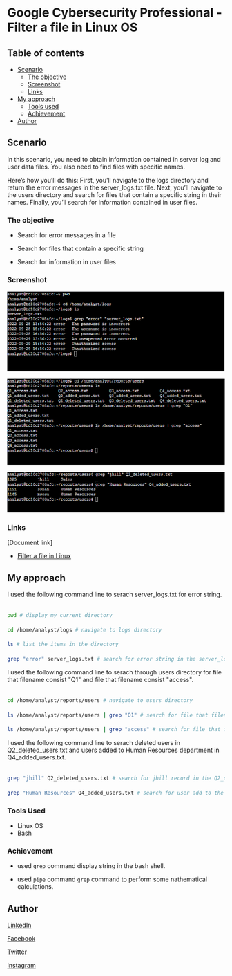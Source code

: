 # Google Cybersecurity Professional - Filter a file in Linux OS

## Table of contents

- [Scenario](#scenario)
  - [The objective](#the-objective)
  - [Screenshot](#screenshot)
  - [Links](#links)
- [My approach](#my-approach)
  - [Tools used](#tools-used)
  - [Achievement](#achievement)
- [Author](#author)

## Scenario

In this scenario, you need to obtain information contained in server log and user data files. You also need to find files with specific names.

Here’s how you’ll do this: First, you’ll navigate to the logs directory and return the error messages in the server_logs.txt file. Next, you’ll navigate to the users directory and search for files that contain a specific string in their names. Finally, you’ll search for information contained in user files.

### The objective

- Search for error messages in a file

- Search for files that contain a specific string

- Search for information in user files

### Screenshot

![grep-directory command line](../Image/Manage%20files/grep%20directory.png)

![pipe command line](../Image/Manage%20files/pipe.png)

![grep-file command line](../Image/Manage%20files/grep%20file.png)

### Links

[Document link]

- [Filter a file in Linux](https://docs.google.com/document/d/12M2mXg9gwTNTVOmy-DHB4CIrDx5kMhY526VE5EHLBAQ/edit?usp=drive_link)

## My approach

I used the following command line to serach server_logs.txt for error string.

```bash

pwd # display my current directory

cd /home/analyst/logs # navigate to logs directory

ls # list the items in the directory

grep "error" server_logs.txt # search for error string in the server_logs.txt file

```

I used the following command line to serach through users directory for file that filename consist "Q1" and file that filename consist "access".

```bash

cd /home/analyst/reports/users # navigate to users directory

ls /home/analyst/reports/users | grep "Q1" # search for file that filename consist Q1 in the user directory

ls /home/analyst/reports/users | grep "access" # search for file that filename consist access in the user directory

```

I used the following command line to serach deleted users in Q2_deleted_users.txt and users added to Human Resources department in Q4_added_users.txt.

```bash

grep "jhill" Q2_deleted_users.txt # search for jhill record in the Q2_deleted_users.txt file

grep "Human Resources" Q4_added_users.txt # search for user add to the Human Resources department in the Q2_added_users.txt file

```

### Tools Used

- Linux OS
- Bash

### Achievement

- used ``` grep ``` command  display string in the bash shell.

- used ``` pipe ``` command ``` grep ``` command to perform some nathematical calculations.

## Author

[LinkedIn](www.linkedin.com/in/olagoke-holo)

[Facebook](https://web.facebook.com/olagoke.holo.3/)

[Twitter](https://twitter.com/olarragoken)

[Instagram](https://www.instagram.com/holoolagoke/)
